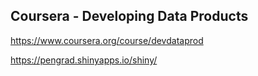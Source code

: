 ## Coursera - Developing Data Products  
https://www.coursera.org/course/devdataprod

https://pengrad.shinyapps.io/shiny/
